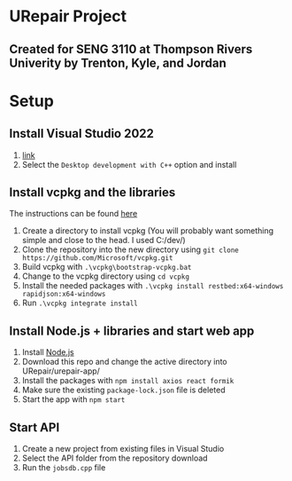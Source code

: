 # URepair Project
## Created for SENG 3110 at Thompson Rivers Univerity by Trenton, Kyle, and Jordan

# Setup

## Install Visual Studio 2022
1. [link](https://visualstudio.microsoft.com/vs/)
2. Select the `Desktop development with C++` option and install

## Install vcpkg and the libraries
The instructions can be found [here](https://vcpkg.io/en/getting-started.html)
1. Create a directory to install vcpkg (You will probably want something simple and close to the head. I used C:/dev/)
2. Clone the repository into the new directory using `git clone https://github.com/Microsoft/vcpkg.git`
3. Build vcpkg with `.\vcpkg\bootstrap-vcpkg.bat`
4. Change to the vcpkg directory using `cd vcpkg`
5. Install the needed packages with `.\vcpkg install restbed:x64-windows rapidjson:x64-windows`
6. Run `.\vcpkg integrate install`

## Install Node.js + libraries and start web app
1. Install [Node.js](https://nodejs.org/en/)
2. Download this repo and change the active directory into URepair/urepair-app/
3. Install the packages with `npm install axios react formik`
4. Make sure the existing `package-lock.json` file is deleted
5. Start the app with `npm start`

## Start API
1. Create a new project from existing files in Visual Studio
2. Select the API folder from the repository download
3. Run the `jobsdb.cpp` file

